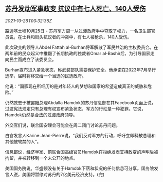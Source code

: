 <!--1635210063000-->
[苏丹发动军事政变 抗议中有七人死亡、140人受伤](https://cn.reuters.com/article/sudan-military-coup-1025-mon-idCNKBS2HG017)
------

<div><i>2021-10-26T00:32:36Z</i></div><p>路透喀土穆10月25日 - 苏丹军方周一从过渡政府手中夺取了权力，一名卫生部官员说，在士兵和街头抗议者的冲突中，有七人被枪杀，140人受伤。</p><p>此次政变的领导人Abdel Fattah al-Burhan将军解散了军民共治的主权委员会。在两年前的民众起义中推翻了长期执政的独裁者Omar al-Bashir后，为引导国家走向民主而成立了该委员会。</p><p>Burhan宣布进入紧急状态，称武装部队需要保护安全。他承诺在2023年7月举行选举，届时将移交给一个当选的民选政府。</p><p>他说：“国家现在所经历的是对年轻人的梦想和国家的希望造成真正的威胁和危险。”</p><p>仍然效忠于被罢黜总理Abdalla Hamdok的苏丹信息部在其Facebook页面上说，过渡宪法规定只有总理有权宣布紧急状态，军方的行动是一种犯罪。它说，Hamdok仍然是合法的过渡政府领导。</p><p>外交官们说，联合国安理会可能会在周二闭门讨论苏丹问题。</p><p>白宫发言人Karine Jean-Pierre说，“我们反对军方的行动，呼吁立即释放总理和其他被软禁的人”。</p><p>信息部说，经济学家、前联合国高级官员Hamdok在拒绝发表支持政变的声明后被拘留，并被转移到一个未公开的地点。</p><p>美国国务院说，华盛顿没有关于Hamdok下落和状况的任何信息可分享。国务院发言人说，美国将暂停对苏丹的7亿美元经济支持。(完)</p>
